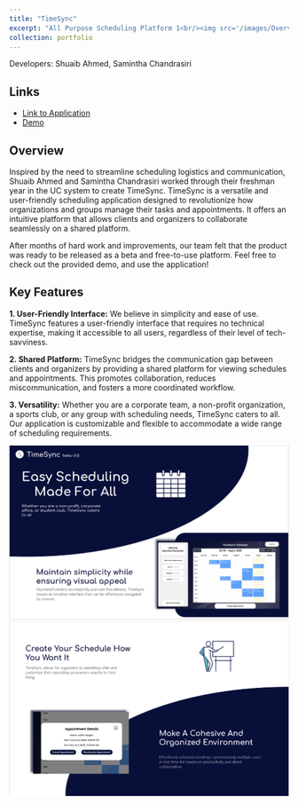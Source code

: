 ```yaml
---
title: "TimeSync"
excerpt: "All Purpose Scheduling Platform 1<br/><img src='/images/Overview1.png'>"
collection: portfolio
---
```


Developers: Shuaib Ahmed, Samintha Chandrasiri


## Links
- [Link to Application](https://timesyncbeta.netlify.app/)
- [Demo](https://www.youtube.com/watch?v=B8Pv4g0Szqo)

## Overview

Inspired by the need to streamline scheduling logistics and communication, Shuaib Ahmed and Samintha Chandrasiri worked through their freshman year in the UC system to create TimeSync. TimeSync is a versatile and user-friendly scheduling application designed to revolutionize how organizations and groups manage their tasks and appointments. It offers an intuitive platform that allows clients and organizers to collaborate seamlessly on a shared platform.

After months of hard work and improvements, our team felt that the product was ready to be released as a beta and free-to-use platform. Feel free to check out the provided demo, and use the application!

## Key Features

**1. User-Friendly Interface:** We believe in simplicity and ease of use. TimeSync features a user-friendly interface that requires no technical expertise, making it accessible to all users, regardless of their level of tech-savviness.

**2. Shared Platform:** TimeSync bridges the communication gap between clients and organizers by providing a shared platform for viewing schedules and appointments. This promotes collaboration, reduces miscommunication, and fosters a more coordinated workflow.

**3. Versatility:** Whether you are a corporate team, a non-profit organization, a sports club, or any group with scheduling needs, TimeSync caters to all. Our application is customizable and flexible to accommodate a wide range of scheduling requirements.  

![Overview1](../images/Overview1.png)
![Overview2](../images/Overview2.png)

